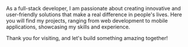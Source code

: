 As a full-stack developer, I am passionate about creating innovative and user-friendly solutions that make a real difference in people's lives. Here you will find my projects, ranging from web development to mobile applications, showcasing my skills and experience.

Thank you for visiting, and let's build something amazing together!
